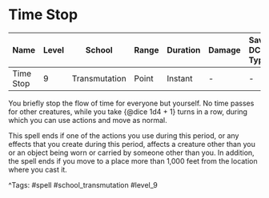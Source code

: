 # Time Stop

| Name | Level | School | Range | Duration | Damage | Save DC & Type |
|------|-------|--------|-------|----------|--------|----------------|
| Time Stop | 9 | Transmutation | Point | Instant | - | - |

You briefly stop the flow of time for everyone but yourself. No time passes for other creatures, while you take {@dice 1d4 + 1} turns in a row, during which you can use actions and move as normal.

This spell ends if one of the actions you use during this period, or any effects that you create during this period, affects a creature other than you or an object being worn or carried by someone other than you. In addition, the spell ends if you move to a place more than 1,000 feet from the location where you cast it.

^Tags: #spell #school_transmutation #level_9